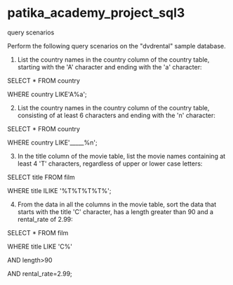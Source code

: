 # patika_academy_project_sql3
query scenarios

Perform the following query scenarios on the "dvdrental" sample database.

1. List the country names in the country column of the country table, starting with the 'A' character and ending with the 'a' character:

SELECT * FROM country

WHERE country LIKE'A%a';

2. List the country names in the country column of the country table, consisting of at least 6 characters and ending with the 'n' character:

SELECT * FROM country

WHERE country LIKE'_____%n';

3. In the title column of the movie table, list the movie names containing at least 4 'T' characters, regardless of upper or lower case letters:

SELECT title FROM film

WHERE title ILIKE '%T%T%T%T%';

4. From the data in all the columns in the movie table, sort the data that starts with the title 'C' character, has a length greater than 90 and a rental_rate of 2.99:

SELECT * FROM film

WHERE title LIKE 'C%' 

AND length>90 

AND rental_rate=2.99;
